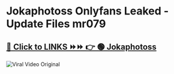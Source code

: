 
 # Jokaphotoss Onlyfans Leaked - Update Files mr079

## <h2><a href="https://clipsfans.com/Jokaphotoss&ref=git">🔗 Click to LINKS ⏩⏩ 👉 🟢 Jokaphotoss </a></h2>

<a href="https://clipsfans.com/Jokaphotoss&ref=git" rel="nofollow" data-target="animated-image.originalLink"><img src="https://i.ibb.co.com/xMMVF88/686577567.gif" alt="Viral Video Original" style="max-width: 100%; display: inline-block;" data-target="animated-image.originalImage"></a>

